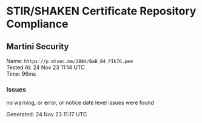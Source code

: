 # STIR/SHAKEN Certificate Repository Compliance

## Martini Security

Name: `https://p.mtsec.me/2884/BaB_B4_PIk76.pem`\
Tested At: 24 Nov 23 11:14 UTC\
Time: 96ms

### Issues

no warning, or error, or notice date level issues were found

Generated: 24 Nov 23 11:17 UTC